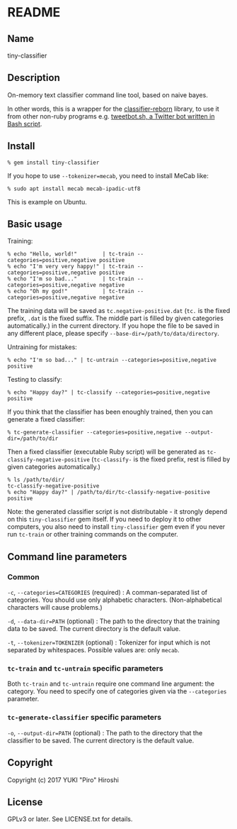 # README

## Name

tiny-classifier

## Description

On-memory text classifier command line tool, based on naive bayes.

In other words, this is a wrapper for the [classifier-reborn](https://github.com/jekyll/classifier-reborn) library, to use it from other non-ruby programs e.g. [tweetbot.sh, a Twitter bot written in Bash script](https://github.com/piroor/tweetbot.sh).

## Install

```
% gem install tiny-classifier
```

If you hope to use `--tokenizer=mecab`, you need to install MeCab like:

```
% sudo apt install mecab mecab-ipadic-utf8
```

This is example on Ubuntu.

## Basic usage

Training:

```
% echo "Hello, world!"        | tc-train --categories=positive,negative positive
% echo "I'm very very happy!" | tc-train --categories=positive,negative positive
% echo "I'm so bad..."        | tc-train --categories=positive,negative negative
% echo "Oh my god!"           | tc-train --categories=positive,negative negative
```

The training data will be saved as `tc.negative-positive.dat` (`tc.` is the fixed prefix, `.dat` is the fixed suffix. The middle part is filled by given categories automatically.) in the current directory. If you hope the file to be saved in any different place, please specify `--base-dir=/path/to/data/directory`.

Untraining for mistakes:

```
% echo "I'm so bad..." | tc-untrain --categories=positive,negative positive
```

Testing to classify:

~~~
% echo "Happy day?" | tc-classify --categories=positive,negative
positive
~~~

If you think that the classifier has been enoughly trained, then you can generate a fixed classifier:

~~~
% tc-generate-classifier --categories=positive,negative --output-dir=/path/to/dir
~~~

Then a fixed classifier (executable Ruby script) will be generated as `tc-classify-negative-positive` (`tc-classify-` is the fixed prefix, rest is filled by given categories automatically.)

~~~
% ls /path/to/dir/
tc-classify-negative-positive
% echo "Happy day?" | /path/to/dir/tc-classify-negative-positive
positive
~~~

Note: the generated classifier script is not distributable - it strongly depend on this `tiny-classifier` gem itself. If you need to deploy it to other computers, you also need to install `tiny-classifier` gem even if you never run `tc-train` or other training commands on the computer.

## Command line parameters

### Common

`-c`, `--categories=CATEGORIES` (required)
:  A comman-separated list of categories. You should use only alphabetic characters. (Non-alphabetical characters will cause problems.)

`-d`, `--data-dir=PATH` (optional)
: The path to the directory that the training data to be saved. The current directory is the default value.

`-t`, `--tokenizer=TOKENIZER` (optional)
: Tokenizer for input which is not separated by whitespaces. Possible values are: only `mecab`.

### `tc-train` and `tc-untrain` specific parameters

Both `tc-train` and `tc-untrain` require one command line argument: the category. You need to specify one of categories given via the `--categories` parameter.

### `tc-generate-classifier` specific parameters

`-o`, `--output-dir=PATH` (optional)
: The path to the directory that the classifier to be saved. The current directory is the default value.

## Copyright

Copyright (c) 2017 YUKI "Piro" Hiroshi

## License

GPLv3 or later. See LICENSE.txt for details.
